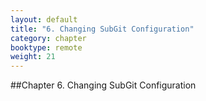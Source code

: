 ```yaml
---
layout: default
title: "6. Changing SubGit Configuration"
category: chapter
booktype: remote
weight: 21
---
```

##Chapter 6. Changing SubGit Configuration